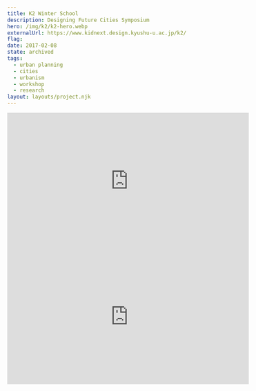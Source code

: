 ```yaml
---
title: K2 Winter School
description: Designing Future Cities Symposium
hero: /img/k2/k2-hero.webp
externalUrl: https://www.kidnext.design.kyushu-u.ac.jp/k2/
flag:
date: 2017-02-08
state: archived
tags:
  - urban planning
  - cities
  - urbanism
  - workshop
  - research
layout: layouts/project.njk
---
```



<iframe title="K2 Intro Video" width="560" height="315" src="https://www.youtube.com/embed/c9WfKZyLeGA" frameborder="0" allow="accelerometer; autoplay; clipboard-write; encrypted-media; gyroscope; picture-in-picture" allowfullscreen></iframe>

<iframe title="K2 House Video" width="560" height="315" src="https://www.youtube.com/embed/4gvrxHQs620" frameborder="0" allow="accelerometer; autoplay; clipboard-write; encrypted-media; gyroscope; picture-in-picture" allowfullscreen></iframe>

